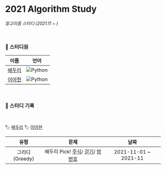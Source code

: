 # 2021 Algorithm Study
*알고리즘 스터디 (2021.11 ~ )*

<br>

### 🌱 스터디원
| 이름 | 언어 |
|:---:|:---:|
| [배두리](https://github.com/2ralumin) | ![Python](https://img.shields.io/badge/-Python-3776AB?style=flat&logo=python&logoColor=white) |
| [이아현](https://github.com/LAH1203) | ![Python](https://img.shields.io/badge/-Python-3776AB?style=flat&logo=python&logoColor=white) |

<br>

### 📝 스터디 기록

<br>

🏷️ [배두리]()
🏷️ [이아현](https://github.com/LAH1203/2021_Algorithm_Study/tree/main/AhhyunLee)

| 유형 | 문제 | 날짜 |
|:---:|:---:|:---:|
| 그리디(Greedy) | 배두리 Pick! [주식](https://www.acmicpc.net/problem/11501)/ [걷기](https://www.acmicpc.net/problem/1459)/ [방 번호](https://www.acmicpc.net/problem/1082)  | 2021-11-01 ~ 2021-11 |
